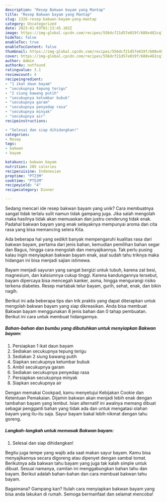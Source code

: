```yaml
---
description: "Resep Bakwan bayam yang Mantap"
title: "Resep Bakwan bayam yang Mantap"
slug: 2326-resep-bakwan-bayam-yang-mantap
category: Uncategorized
date: 2023-01-03T01:13:45.102Z
image: https://img-global.cpcdn.com/recipes/556dcf21d57e019f/680x482cq70/bakwan-bayam-foto-resep-utama.jpg
hideToc: false
enableToc: true
enableTocContent: false
thumbnail: https://img-global.cpcdn.com/recipes/556dcf21d57e019f/680x482cq70/bakwan-bayam-foto-resep-utama.jpg
cover: https://img-global.cpcdn.com/recipes/556dcf21d57e019f/680x482cq70/bakwan-bayam-foto-resep-utama.jpg
author: Admin
authorAv: notfound
ratingvalue: 3.1
reviewcount: 4
recipeingredient:
- "1 ikat daun bayam"
- "secukupnya tepung terigu"
- "2 siung bawang putih"
- "secukupnya ketumbar bubuk"
- "secukupnya garam"
- "secukupnya penyedap rasa"
- "secukupnya minyak"
- "secukupnya air"
recipeinstructions:

- "Selesai dan siap dihidangkan!"
categories:
- Resep
tags:
- bakwan
- bayam

katakunci: bakwan bayam 
nutrition: 285 calories
recipecuisine: Indonesian
preptime: "PT23M"
cooktime: "PT52M"
recipeyield: "4"
recipecategory: Dinner

---
```





Sedang mencari ide resep bakwan bayam yang unik? Cara membuatnya sangat tidak terlalu sulit namun tidak gampang juga. Jika salah mengolah maka hasilnya tidak akan memuaskan dan justru cenderung tidak enak. Padahal bakwan bayam yang enak selayaknya mempunyai aroma dan cita rasa yang bisa memancing selera Kita.





Ada beberapa hal yang sedikit banyak mempengaruhi kualitas rasa dari bakwan bayam, pertama dari jenis bahan, kemudian pemilihan bahan segar dan Bagus, hingga cara mengolah dan menyajikannya. Tak perlu pusing kalau ingin menyiapkan bakwan bayam enak,      asal sudah tahu triknya maka hidangan ini bisa menjadi sajian istimewa.














Bayam menjadi sayuran yang sangat bergizi untuk tubuh, karena zat besi, magnesium, dan kalsiumnya cukup tinggi. Karena kandungannya tersebut, bayam dipercaya bisa mencegah kanker, asma, hingga mengurangi risiko terkena diabetes. Resep martabak telur bayam, gurih, sehat, enak, dan bikin nagih.






Berikut ini ada beberapa tips dan trik praktis yang dapat diterapkan untuk mengolah bakwan bayam yang siap dikreasikan. Anda bisa membuat Bakwan bayam menggunakan 8 jenis bahan dan 0 tahap pembuatan. Berikut ini cara untuk membuat hidangannya.

<!--inarticleads1-->

##### Bahan-bahan dan bumbu yang dibutuhkan untuk menyiapkan Bakwan bayam:

1. Persiapkan 1 ikat daun bayam
1. Sediakan secukupnya tepung terigu
1. Sediakan 2 siung bawang putih
1. Siapkan secukupnya ketumbar bubuk
1. Ambil secukupnya garam
1. Sediakan secukupnya penyedap rasa
1. Persiapkan secukupnya minyak
1. Siapkan secukupnya air


Dengan memakai Cookpad, kamu menyetujui Kebijakan Cookie dan Ketentuan Pemakaian. Dijamin bakwan akan menjadi lebih enak dengan tambahan bayam yang lembut. Isian alternatif ini awalnya memang dibuat sebagai pengganti bahan yang tidak ada dan untuk mengatasi olahan bayam yang itu-itu saja. Sayur bayam bakal lebih nikmat dengan tahu goreng. 

<!--inarticleads2-->

##### Langkah-langkah untuk memasak Bakwan bayam:


1. Selesai dan siap dihidangkan!

Begitu juga tempe yang wajib ada saat makan sayur bayam. Kamu bisa menyajikannya secara digoreng atau dipenyet dengan sambal tomat. Berikutnya ada bakwan tahu bayam yang juga tak kalah simple untuk dibuat. Sesuai namanya, camilan ini menggabungkan bahan tahu dan bayam. Berikut adalah bahan-bahan dan cara membuat bakwan tahu bayam. 

Bagaimana? Gampang kan? Itulah cara menyiapkan bakwan bayam yang bisa anda lakukan di rumah. Semoga bermanfaat dan selamat mencoba!
